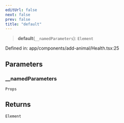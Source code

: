```yaml
---
editUrl: false
next: false
prev: false
title: "default"
---
```


> **default**(`__namedParameters`): `Element`

Defined in: app/components/add-animal/Health.tsx:25

## Parameters

### \_\_namedParameters

`Props`

## Returns

`Element`
